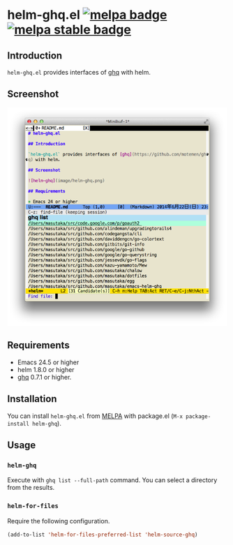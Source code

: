 # helm-ghq.el [![melpa badge][melpa-badge]][melpa-link] [![melpa stable badge][melpa-stable-badge]][melpa-stable-link]

## Introduction

`helm-ghq.el` provides interfaces of [ghq](https://github.com/motemen/ghq) with helm.

## Screenshot

![helm-ghq](image/helm-ghq.png)

## Requirements

* Emacs 24.5 or higher
* helm 1.8.0 or higher
* [ghq](https://github.com/motemen/ghq) 0.7.1 or higher.

## Installation

You can install `helm-ghq.el` from [MELPA](https://github.com/milkypostman/melpa.git) with package.el (`M-x package-install helm-ghq`).

## Usage

### `helm-ghq`

Execute with `ghq list --full-path` command. You can select a
directory from the results.

### `helm-for-files`

Require the following configuration.

```lisp
(add-to-list 'helm-for-files-preferred-list 'helm-source-ghq)
```

[melpa-link]: http://melpa.org/#/helm-ghq
[melpa-stable-link]: http://stable.melpa.org/#/helm-ghq
[melpa-badge]: http://melpa.org/packages/helm-ghq-badge.svg
[melpa-stable-badge]: http://stable.melpa.org/packages/helm-ghq-badge.svg
